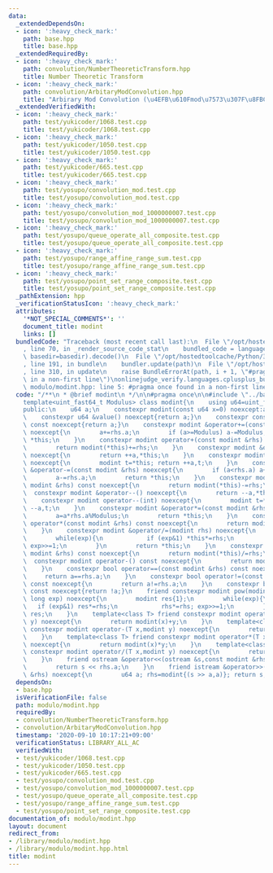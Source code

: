 ```yaml
---
data:
  _extendedDependsOn:
  - icon: ':heavy_check_mark:'
    path: base.hpp
    title: base.hpp
  _extendedRequiredBy:
  - icon: ':heavy_check_mark:'
    path: convolution/NumberTheoreticTransform.hpp
    title: Number Theoretic Transform
  - icon: ':heavy_check_mark:'
    path: convolution/ArbitaryModConvolution.hpp
    title: "Arbirary Mod Convolution (\u4EFB\u610Fmod\u7573\u307F\u8FBC\u307F)"
  _extendedVerifiedWith:
  - icon: ':heavy_check_mark:'
    path: test/yukicoder/1068.test.cpp
    title: test/yukicoder/1068.test.cpp
  - icon: ':heavy_check_mark:'
    path: test/yukicoder/1050.test.cpp
    title: test/yukicoder/1050.test.cpp
  - icon: ':heavy_check_mark:'
    path: test/yukicoder/665.test.cpp
    title: test/yukicoder/665.test.cpp
  - icon: ':heavy_check_mark:'
    path: test/yosupo/convolution_mod.test.cpp
    title: test/yosupo/convolution_mod.test.cpp
  - icon: ':heavy_check_mark:'
    path: test/yosupo/convolution_mod_1000000007.test.cpp
    title: test/yosupo/convolution_mod_1000000007.test.cpp
  - icon: ':heavy_check_mark:'
    path: test/yosupo/queue_operate_all_composite.test.cpp
    title: test/yosupo/queue_operate_all_composite.test.cpp
  - icon: ':heavy_check_mark:'
    path: test/yosupo/range_affine_range_sum.test.cpp
    title: test/yosupo/range_affine_range_sum.test.cpp
  - icon: ':heavy_check_mark:'
    path: test/yosupo/point_set_range_composite.test.cpp
    title: test/yosupo/point_set_range_composite.test.cpp
  _pathExtension: hpp
  _verificationStatusIcon: ':heavy_check_mark:'
  attributes:
    '*NOT_SPECIAL_COMMENTS*': ''
    document_title: modint
    links: []
  bundledCode: "Traceback (most recent call last):\n  File \"/opt/hostedtoolcache/Python/3.8.5/x64/lib/python3.8/site-packages/onlinejudge_verify/documentation/build.py\"\
    , line 70, in _render_source_code_stat\n    bundled_code = language.bundle(stat.path,\
    \ basedir=basedir).decode()\n  File \"/opt/hostedtoolcache/Python/3.8.5/x64/lib/python3.8/site-packages/onlinejudge_verify/languages/cplusplus.py\"\
    , line 191, in bundle\n    bundler.update(path)\n  File \"/opt/hostedtoolcache/Python/3.8.5/x64/lib/python3.8/site-packages/onlinejudge_verify/languages/cplusplus_bundle.py\"\
    , line 310, in update\n    raise BundleErrorAt(path, i + 1, \"#pragma once found\
    \ in a non-first line\")\nonlinejudge_verify.languages.cplusplus_bundle.BundleErrorAt:\
    \ modulo/modint.hpp: line 5: #pragma once found in a non-first line\n"
  code: "/**\n * @brief modint\n */\n\n#pragma once\n\n#include \"../base.hpp\"\n\n\
    template<uint_fast64_t Modulus> class modint{\n    using u64=uint_fast64_t;\n\
    public:\n    u64 a;\n    constexpr modint(const u64 x=0) noexcept:a(x%Modulus){}\n\
    \    constexpr u64 &value() noexcept{return a;}\n    constexpr const u64 &value()\
    \ const noexcept{return a;}\n    constexpr modint &operator+=(const modint &rhs)\
    \ noexcept{\n        a+=rhs.a;\n        if (a>=Modulus) a-=Modulus;\n        return\
    \ *this;\n    }\n    constexpr modint operator+(const modint &rhs) const noexcept{\n\
    \        return modint(*this)+=rhs;\n    }\n    constexpr modint &operator++()\
    \ noexcept{\n        return ++a,*this;\n    }\n    constexpr modint operator++(int)\
    \ noexcept{\n        modint t=*this; return ++a,t;\n    }\n    constexpr modint\
    \ &operator-=(const modint &rhs) noexcept{\n        if (a<rhs.a) a+=Modulus;\n\
    \        a-=rhs.a;\n        return *this;\n    }\n    constexpr modint operator-(const\
    \ modint &rhs) const noexcept{\n        return modint(*this)-=rhs;\n    }\n  \
    \  constexpr modint &operator--() noexcept{\n        return --a,*this;\n    }\n\
    \    constexpr modint operator--(int) noexcept{\n        modint t=*this; return\
    \ --a,t;\n    }\n    constexpr modint &operator*=(const modint &rhs) noexcept{\n\
    \        a=a*rhs.a%Modulus;\n        return *this;\n    }\n    constexpr modint\
    \ operator*(const modint &rhs) const noexcept{\n        return modint(*this)*=rhs;\n\
    \    }\n    constexpr modint &operator/=(modint rhs) noexcept{\n        u64 exp=Modulus-2;\n\
    \        while(exp){\n            if (exp&1) *this*=rhs;\n            rhs*=rhs;\
    \ exp>>=1;\n        }\n        return *this;\n    }\n    constexpr modint operator/(const\
    \ modint &rhs) const noexcept{\n        return modint(*this)/=rhs;\n    }\n  \
    \  constexpr modint operator-() const noexcept{\n        return modint(Modulus-a);\n\
    \    }\n    constexpr bool operator==(const modint &rhs) const noexcept{\n   \
    \     return a==rhs.a;\n    }\n    constexpr bool operator!=(const modint &rhs)\
    \ const noexcept{\n        return a!=rhs.a;\n    }\n    constexpr bool operator!()\
    \ const noexcept{return !a;}\n    friend constexpr modint pow(modint rhs,long\
    \ long exp) noexcept{\n        modint res{1};\n        while(exp){\n         \
    \   if (exp&1) res*=rhs;\n            rhs*=rhs; exp>>=1;\n        }\n        return\
    \ res;\n    }\n    template<class T> friend constexpr modint operator+(T x,modint\
    \ y) noexcept{\n        return modint(x)+y;\n    }\n    template<class T> friend\
    \ constexpr modint operator-(T x,modint y) noexcept{\n        return modint(x)-y;\n\
    \    }\n    template<class T> friend constexpr modint operator*(T x,modint y)\
    \ noexcept{\n        return modint(x)*y;\n    }\n    template<class T> friend\
    \ constexpr modint operator/(T x,modint y) noexcept{\n        return modint(x)/y;\n\
    \    }\n    friend ostream &operator<<(ostream &s,const modint &rhs) noexcept{\n\
    \        return s << rhs.a;\n    }\n    friend istream &operator>>(istream &s,modint\
    \ &rhs) noexcept{\n        u64 a; rhs=modint{(s >> a,a)}; return s;\n    }\n};"
  dependsOn:
  - base.hpp
  isVerificationFile: false
  path: modulo/modint.hpp
  requiredBy:
  - convolution/NumberTheoreticTransform.hpp
  - convolution/ArbitaryModConvolution.hpp
  timestamp: '2020-09-10 10:17:21+09:00'
  verificationStatus: LIBRARY_ALL_AC
  verifiedWith:
  - test/yukicoder/1068.test.cpp
  - test/yukicoder/1050.test.cpp
  - test/yukicoder/665.test.cpp
  - test/yosupo/convolution_mod.test.cpp
  - test/yosupo/convolution_mod_1000000007.test.cpp
  - test/yosupo/queue_operate_all_composite.test.cpp
  - test/yosupo/range_affine_range_sum.test.cpp
  - test/yosupo/point_set_range_composite.test.cpp
documentation_of: modulo/modint.hpp
layout: document
redirect_from:
- /library/modulo/modint.hpp
- /library/modulo/modint.hpp.html
title: modint
---
```

